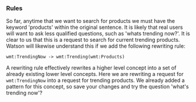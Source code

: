 ### Rules

So far, anytime that we want to search for products we must have the keyword 'products' within the original sentence. It is likely that real users will want to ask less qualified questions, such as 'whats trending now?'. It is clear to us that this is a request to search for current trending products. Watson will likewise understand this if we add the following rewriting rule:

`wmt:TrendingNow -> wmt:Trending(wmt:Products)`

A rewriting rule effectively rewrites a higher level concept into a set of already existing lower level concepts. Here we are rewriting a request for `wmt:TrendingNow` into a request for trending products. We already added a pattern for this concept, so save your changes and try the question 'what's trending now'?